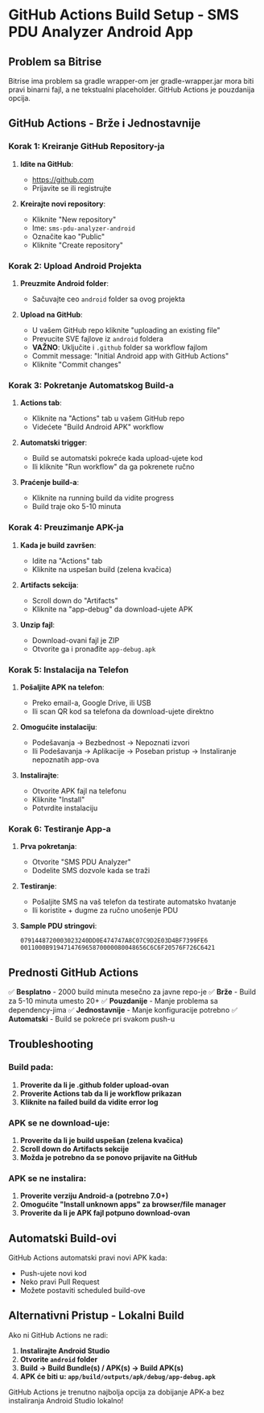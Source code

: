 # GitHub Actions Build Setup - SMS PDU Analyzer Android App

## Problem sa Bitrise
Bitrise ima problem sa gradle wrapper-om jer gradle-wrapper.jar mora biti pravi binarni fajl, a ne tekstualni placeholder. GitHub Actions je pouzdanija opcija.

## GitHub Actions - Brže i Jednostavnije

### Korak 1: Kreiranje GitHub Repository-ja

1. **Idite na GitHub**:
   - https://github.com
   - Prijavite se ili registrujte

2. **Kreirajte novi repository**:
   - Kliknite "New repository"
   - Ime: `sms-pdu-analyzer-android`
   - Označite kao "Public"
   - Kliknite "Create repository"

### Korak 2: Upload Android Projekta

1. **Preuzmite Android folder**:
   - Sačuvajte ceo `android` folder sa ovog projekta

2. **Upload na GitHub**:
   - U vašem GitHub repo kliknite "uploading an existing file"
   - Prevucite SVE fajlove iz `android` foldera
   - **VAŽNO**: Uključite i `.github` folder sa workflow fajlom
   - Commit message: "Initial Android app with GitHub Actions"
   - Kliknite "Commit changes"

### Korak 3: Pokretanje Automatskog Build-a

1. **Actions tab**:
   - Kliknite na "Actions" tab u vašem GitHub repo
   - Videćete "Build Android APK" workflow

2. **Automatski trigger**:
   - Build se automatski pokreće kada upload-ujete kod
   - Ili kliknite "Run workflow" da ga pokrenete ručno

3. **Praćenje build-a**:
   - Kliknite na running build da vidite progress
   - Build traje oko 5-10 minuta

### Korak 4: Preuzimanje APK-ja

1. **Kada je build završen**:
   - Idite na "Actions" tab
   - Kliknite na uspešan build (zelena kvačica)

2. **Artifacts sekcija**:
   - Scroll down do "Artifacts"
   - Kliknite na "app-debug" da download-ujete APK

3. **Unzip fajl**:
   - Download-ovani fajl je ZIP
   - Otvorite ga i pronađite `app-debug.apk`

### Korak 5: Instalacija na Telefon

1. **Pošaljite APK na telefon**:
   - Preko email-a, Google Drive, ili USB
   - Ili scan QR kod sa telefona da download-ujete direktno

2. **Omogućite instalaciju**:
   - Podešavanja → Bezbednost → Nepoznati izvori
   - Ili Podešavanja → Aplikacije → Poseban pristup → Instaliranje nepoznatih app-ova

3. **Instalirajte**:
   - Otvorite APK fajl na telefonu
   - Kliknite "Install"
   - Potvrdite instalaciju

### Korak 6: Testiranje App-a

1. **Prva pokretanja**:
   - Otvorite "SMS PDU Analyzer"
   - Dodelite SMS dozvole kada se traži

2. **Testiranje**:
   - Pošaljite SMS na vaš telefon da testirate automatsko hvatanje
   - Ili koristite + dugme za ručno unošenje PDU

3. **Sample PDU stringovi**:
   ```
   0791448720003023240DD0E474747A8C07C9D2E03D4BF7399FE6
   0011000B919471476965870000080048656C6C6F20576F726C6421
   ```

## Prednosti GitHub Actions

✅ **Besplatno** - 2000 build minuta mesečno za javne repo-je
✅ **Brže** - Build za 5-10 minuta umesto 20+
✅ **Pouzdanije** - Manje problema sa dependency-jima
✅ **Jednostavnije** - Manje konfiguracije potrebno
✅ **Automatski** - Build se pokreće pri svakom push-u

## Troubleshooting

### Build pada:
1. **Proverite da li je .github folder upload-ovan**
2. **Proverite Actions tab da li je workflow prikazan**
3. **Kliknite na failed build da vidite error log**

### APK se ne download-uje:
1. **Proverite da li je build uspešan (zelena kvačica)**
2. **Scroll down do Artifacts sekcije**
3. **Možda je potrebno da se ponovo prijavite na GitHub**

### APK se ne instalira:
1. **Proverite verziju Android-a (potrebno 7.0+)**
2. **Omogućite "Install unknown apps" za browser/file manager**
3. **Proverite da li je APK fajl potpuno download-ovan**

## Automatski Build-ovi

GitHub Actions automatski pravi novi APK kada:
- Push-ujete novi kod
- Neko pravi Pull Request
- Možete postaviti scheduled build-ove

## Alternativni Pristup - Lokalni Build

Ako ni GitHub Actions ne radi:
1. **Instalirajte Android Studio**
2. **Otvorite `android` folder**
3. **Build → Build Bundle(s) / APK(s) → Build APK(s)**
4. **APK će biti u: `app/build/outputs/apk/debug/app-debug.apk`**

GitHub Actions je trenutno najbolja opcija za dobijanje APK-a bez instaliranja Android Studio lokalno!